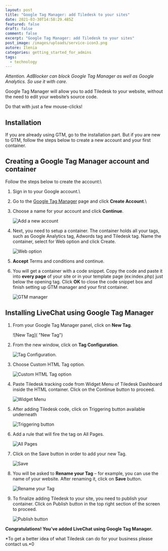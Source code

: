```yaml
---
layout: post
title: "Google Tag Manager: add Tiledesk to your sites"
date: 2021-03-30T14:58:29.485Z
featured: false
draft: false
comment: false
excerpt: "Google Tag Manager: add Tiledesk to your sites"
post_image: /images/uploads/service-icon3.png
autore: Ilenia
categories: getting_started_for_admins
tags:
  - technology
---
```

*Attention. AdBlocker can block Google Tag Manager as well as Google Analytics. So use it with care.*

Google Tag Manager will allow you to add Tiledesk to your website, without the need to edit your website’s source code.

Do that with just a few mouse-clicks!

## Installation

If you are already using GTM, go to the installation part. But if you are new to GTM, follow the steps below to create a new account and your first container.

## Creating a Google Tag Manager account and container

Follow the steps below to create the account:\

1. Sign in to your Google account.\
2. Go to the [Google Tag Manager](https://www.google.com/tagmanager/web/#management) page and click **Create Account**.\
3. Choose a name for your account and click **Continue**.

   ![Add a new account](/images/uploads/tag-manager-entering-company-name-2x-1.jpg "Add a new account")


4. Next, you need to setup a container. The container holds all your tags, such as Google Analytics tag, Adwords tag and Tiledesk tag. Name the container, select for Web option and click Create.

   ![Web option](/images/uploads/gtm-creating-a-container-2x-1.jpg "Web option")
5. **Accept** Terms and conditions and continue.
6. You will get a container with a code snippet. Copy the code and paste it into **every page** of your site or in your template page (ex:index.php) just below the opening tag.
      Click **OK** to close the code snippet box and finish setting up GTM manager and your first container.

   ![GTM manager](/images/uploads/gtm_installing_google_tag_manager-2x-1.png "GTM manager")

## Installing LiveChat using Google Tag Manager

1. From your Google Tag Manager panel, click on **New Tag**.

   ![New Tag]( "New Tag")
2. From the new window, click on **Tag Configuration**.

   ![Tag Configuration.](/images/uploads/gtm_tag_configuration-2x-1.png "Tag Configuration.")
3. Choose Custom HTML Tag option.

   ![Custom HTML Tag option](/images/uploads/gtm_tag_configuration_custom_html-2x-1.png "Custom HTML Tag option")
4. Paste Tiledesk tracking code from Widget Menu of Tiledesk Dashboard inside the HTML container. Click on the Continue button to proceed.

   ![Widget Menu](/images/uploads/screenshot-2018-08-03-11.52.22.png "Widget Menu")
5. After adding Tiledesk code, click on Triggering button available underneath

   ![Triggering button](/images/uploads/gtm_tag_configuration_tag_trigger_chat-2x-1.png "Triggering button")
6. Add a rule that will fire the tag on All Pages.

   ![All Pages](/images/uploads/gtm_tag_configuration_adding_trigger-2x-1.png "All Pages")
7. Click on the Save button in order to add your new Tag.

   ![Save](/images/uploads/gtm_tag_configuration_saving_changes-2x-1.png "Save")
8. You will be asked to **Rename your Tag** – for example, you can use the name of your website. After renaming it, click on **Save** button.

   ![Rename your Tag](/images/uploads/gtm_tag_configuration_naming_tag-2x-1.png "Rename your Tag")
9. To finalize adding Tiledesk to your site, you need to publish your container. Click on Publish button in the top right section of the screen to proceed.

   ![Publish button](/images/uploads/gtm_dashboard_publishing_tag-2x-1.png "Publish button")

**Congratulations! You’ve added LiveChat using Google Tag Manager.**

*To get a better idea of what Tiledesk can do for your business please contact us.*0